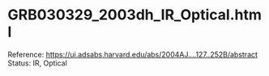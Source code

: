 # GRB030329_2003dh_IR_Optical.html

Reference: https://ui.adsabs.harvard.edu/abs/2004AJ....127..252B/abstract
Status: IR, Optical